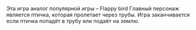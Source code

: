 Эта игра аналог популярной игры – Flappy bird
Главный персонаж является птичка, которая пролетает через трубы. Игра заканчивается если птичка попадёт в трубу или подаёт на землю.
